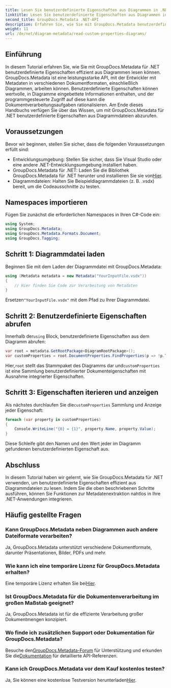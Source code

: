 ```yaml
---
title: Lesen Sie benutzerdefinierte Eigenschaften aus Diagrammen in .NET
linktitle: Lesen Sie benutzerdefinierte Eigenschaften aus Diagrammen in .NET
second_title: GroupDocs.Metadata .NET-API
description: Erfahren Sie, wie Sie mit GroupDocs.Metadata benutzerdefinierte Eigenschaften aus Diagrammdateien in .NET extrahieren. Einfache Schritt-für-Schritt-Anleitung für Entwickler.
weight: 11
url: /de/net/diagram-metadata/read-custom-properties-diagrams/
---
```

## Einführung
In diesem Tutorial erfahren Sie, wie Sie mit GroupDocs.Metadata für .NET benutzerdefinierte Eigenschaften effizient aus Diagrammen lesen können. GroupDocs.Metadata ist eine leistungsstarke API, mit der Entwickler mit Metadaten in verschiedenen Dokumentformaten, einschließlich Diagrammen, arbeiten können. Benutzerdefinierte Eigenschaften können wertvolle, in Diagramme eingebettete Informationen enthalten, und der programmgesteuerte Zugriff auf diese kann die Dokumentverarbeitungsaufgaben rationalisieren. Am Ende dieses Handbuchs verfügen Sie über das Wissen, um mit GroupDocs.Metadata für .NET benutzerdefinierte Eigenschaften aus Diagrammdateien abzurufen.
## Voraussetzungen
Bevor wir beginnen, stellen Sie sicher, dass die folgenden Voraussetzungen erfüllt sind:
- Entwicklungsumgebung: Stellen Sie sicher, dass Sie Visual Studio oder eine andere .NET-Entwicklungsumgebung installiert haben.
-  GroupDocs.Metadata für .NET: Laden Sie die Bibliothek GroupDocs.Metadata für .NET herunter und installieren Sie sie von[Hier](https://releases.groupdocs.com/metadata/net/).
- Diagrammdateien: Halten Sie Beispieldiagrammdateien (z. B. .vsdx) bereit, um die Codeausschnitte zu testen.

## Namespaces importieren
Fügen Sie zunächst die erforderlichen Namespaces in Ihren C#-Code ein:
```csharp
using System;
using GroupDocs.Metadata;
using GroupDocs.Metadata.Formats.Document;
using GroupDocs.Tagging;
```
## Schritt 1: Diagrammdatei laden
Beginnen Sie mit dem Laden der Diagrammdatei mit GroupDocs.Metadata:
```csharp
using (Metadata metadata = new Metadata("YourInputFile.vsdx"))
{
    // Hier finden Sie Code zur Verarbeitung von Metadaten
}
```
 Ersetzen`"YourInputFile.vsdx"` mit dem Pfad zu Ihrer Diagrammdatei.
## Schritt 2: Benutzerdefinierte Eigenschaften abrufen
 Innerhalb der`using` Block, benutzerdefinierte Eigenschaften aus dem Diagramm abrufen:
```csharp
var root = metadata.GetRootPackage<DiagramRootPackage>();
var customProperties = root.DocumentProperties.FindProperties(p => !p.Tags.Contains(Tags.Document.BuiltIn));
```
 Hier,`root` stellt das Stammpaket des Diagramms dar und`customProperties` ist eine Sammlung benutzerdefinierter Dokumenteigenschaften mit Ausnahme integrierter Eigenschaften.
## Schritt 3: Eigenschaften iterieren und anzeigen
 Als nächstes durchlaufen Sie die`customProperties` Sammlung und Anzeige jeder Eigenschaft:
```csharp
foreach (var property in customProperties)
{
    Console.WriteLine("{0} = {1}", property.Name, property.Value);
}
```
Diese Schleife gibt den Namen und den Wert jeder im Diagramm gefundenen benutzerdefinierten Eigenschaft aus.

## Abschluss
In diesem Tutorial haben wir gelernt, wie Sie GroupDocs.Metadata für .NET verwenden, um benutzerdefinierte Eigenschaften effizient aus Diagrammdateien zu lesen. Indem Sie die oben beschriebenen Schritte ausführen, können Sie Funktionen zur Metadatenextraktion nahtlos in Ihre .NET-Anwendungen integrieren.

## Häufig gestellte Fragen
### Kann GroupDocs.Metadata neben Diagrammen auch andere Dateiformate verarbeiten?
Ja, GroupDocs.Metadata unterstützt verschiedene Dokumentformate, darunter Präsentationen, Bilder, PDFs und mehr.
### Wie kann ich eine temporäre Lizenz für GroupDocs.Metadata erhalten?
 Eine temporäre Lizenz erhalten Sie bei[Hier](https://purchase.groupdocs.com/temporary-license/).
### Ist GroupDocs.Metadata für die Dokumentenverarbeitung im großen Maßstab geeignet?
Ja, GroupDocs.Metadata ist für die effiziente Verarbeitung großer Dokumentmengen konzipiert.
### Wo finde ich zusätzlichen Support oder Dokumentation für GroupDocs.Metadata?
 Besuche den[GroupDocs.Metadata-Forum](https://forum.groupdocs.com/c/metadata/14) für Unterstützung und erkunden Sie die[Dokumentation](https://tutorials.groupdocs.com/metadata/net/) für detaillierte API-Referenzen.
### Kann ich GroupDocs.Metadata vor dem Kauf kostenlos testen?
 Ja, Sie können eine kostenlose Testversion herunterladen[Hier](https://releases.groupdocs.com/).